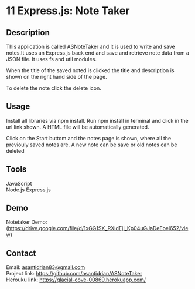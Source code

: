 # 11 Express.js: Note Taker

## Description
This application is called ASNoteTaker and it is  used to write and save notes.It uses an Express.js back end and  save and retrieve note data from a JSON file.
It uses fs and util modules. 

When the title of the saved noted is clicked the title and description is shown on the right hand side of the page.

To delete the note click the delete icon.

## Usage
Install all libraries via npm install.
Run npm install in terminal and click in the url link shown.
A HTML file will be automatically generated.

Click on the Start buttom and the notes page is shown, where all the previouly saved notes are. A new note can be save or old notes can be deleted

## Tools
JavaScript  
Node.js
Express.js

## Demo

 Notetaker Demo:(https://drive.google.com/file/d/1xGG1SX_RXIdEjI_Kp04uGJaDeEoel652/view)


## Contact
Email: asantidrian83@gmail.com  
Project link: https://github.com/asantidrian/ASNoteTaker  
Herouku link: https://glacial-cove-00869.herokuapp.com/

